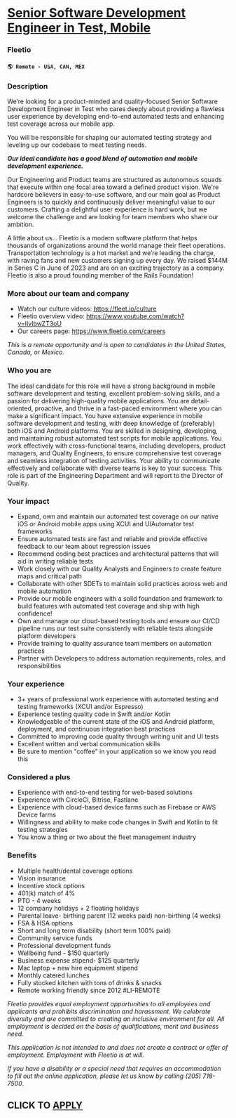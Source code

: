 # [Senior Software Development Engineer in Test, Mobile](https://www.remotewlb.com/apply/senior-software-development-engineer-in-test-mobile)  
### Fleetio  
#### `🌎 Remote - USA, CAN, MEX`  

### Description

We’re looking for a product-minded and quality-focused Senior Software Development Engineer in Test who cares deeply about providing a flawless user experience by developing end-to-end automated tests and enhancing test coverage across our mobile app.

You will be responsible for shaping our automated testing strategy and leveling up our codebase to meet testing needs.

_**Our ideal candidate has a good blend of automation and mobile development experience.**_

Our Engineering and Product teams are structured as autonomous squads that execute within one focal area toward a defined product vision. We're hardcore believers in easy-to-use software, and our main goal as Product Engineers is to quickly and continuously deliver meaningful value to our customers. Crafting a delightful user experience is hard work, but we welcome the challenge and are looking for team members who share our ambition.

A little about us… Fleetio is a modern software platform that helps thousands of organizations around the world manage their fleet operations. Transportation technology is a hot market and we’re leading the charge, with raving fans and new customers signing up every day. We raised $144M in Series C in June of 2023 and are on an exciting trajectory as a company. Fleetio is also a proud founding member of the Rails Foundation!

### More about our team and company

  * Watch our culture videos: https://fleet.io/culture
  * Fleetio overview video: https://www.youtube.com/watch?v=IlvIbwZT3oU
  * Our careers page: https://www.fleetio.com/careers

_This is a remote opportunity and is open to candidates in the United States, Canada, or Mexico._

### Who you are

The ideal candidate for this role will have a strong background in mobile software development and testing, excellent problem-solving skills, and a passion for delivering high-quality mobile applications. You are detail-oriented, proactive, and thrive in a fast-paced environment where you can make a significant impact. You have extensive experience in mobile software development and testing, with deep knowledge of (preferably) both iOS and Android platforms. You are skilled in designing, developing, and maintaining robust automated test scripts for mobile applications. You work effectively with cross-functional teams, including developers, product managers, and Quality Engineers, to ensure comprehensive test coverage and seamless integration of testing activities. Your ability to communicate effectively and collaborate with diverse teams is key to your success. This role is part of the Engineering Department and will report to the Director of Quality.

### Your impact

  * Expand, own and maintain our automated test coverage on our native iOS or Android mobile apps using XCUI and UIAutomator test frameworks
  * Ensure automated tests are fast and reliable and provide effective feedback to our team about regression issues
  * Recommend coding best practices and architectural patterns that will aid in writing reliable tests
  * Work closely with our Quality Analysts and Engineers to create feature maps and critical path
  * Collaborate with other SDETs to maintain solid practices across web and mobile automation
  * Provide our mobile engineers with a solid foundation and framework to build features with automated test coverage and ship with high confidence!
  * Own and manage our cloud-based testing tools and ensure our CI/CD pipeline runs our test suite consistently with reliable tests alongside platform developers
  * Provide training to quality assurance team members on automation practices
  * Partner with Developers to address automation requirements, roles, and responsibilities

### Your experience

  * 3+ years of professional work experience with automated testing and testing frameworks (XCUI and/or Espresso)
  * Experience testing quality code in Swift and/or Kotlin
  * Knowledgeable of the current state of the iOS and Android platform, deployment, and continuous integration best practices
  * Committed to improving code quality through writing unit and UI tests
  * Excellent written and verbal communication skills
  * Be sure to mention "coffee" in your application so we know you read this

### **Considered a plus**

  * Experience with end-to-end testing for web-based solutions
  * Experience with CircleCI, Bitrise, Fastlane
  * Experience with cloud-based device farms such as Firebase or AWS Device farms
  * Willingness and ability to make code changes in Swift and Kotlin to fit testing strategies
  * You know a thing or two about the fleet management industry

### Benefits

  * Multiple health/dental coverage options
  * Vision insurance
  * Incentive stock options
  * 401(k) match of 4%
  * PTO - 4 weeks
  * 12 company holidays + 2 floating holidays
  * Parental leave- birthing parent (12 weeks paid) non-birthing (4 weeks)
  * FSA & HSA options
  * Short and long term disability (short term 100% paid)
  * Community service funds
  * Professional development funds
  * Wellbeing fund - $150 quarterly
  * Business expense stipend- $125 quarterly
  * Mac laptop + new hire equipment stipend
  * Monthly catered lunches
  * Fully stocked kitchen with tons of drinks & snacks
  * Remote working friendly since 2012 #LI-REMOTE

_Fleetio provides equal employment opportunities to all employees and applicants and prohibits discrimination and harassment. We celebrate diversity and are committed to creating an inclusive environment for all. All employment is decided on the basis of qualifications, merit and business need._

_This application is not intended to and does not create a contract or offer of employment. Employment with Fleetio is at will._

_If you have a disability or a special need that requires an accommodation to fill out the online application, please let us know by calling (205) 718-7500_.

  
## CLICK TO [APPLY](https://www.remotewlb.com/apply/senior-software-development-engineer-in-test-mobile)

